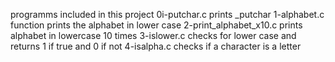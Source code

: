 programms included in this project
0i-putchar.c prints _putchar
1-alphabet.c function prints the alphabet in lower case 
2-print_alphabet_x10.c prints alphabet in lowercase 10 times
3-islower.c checks for lower case and returns 1 if true and 0 if not
4-isalpha.c checks if a character is a letter

